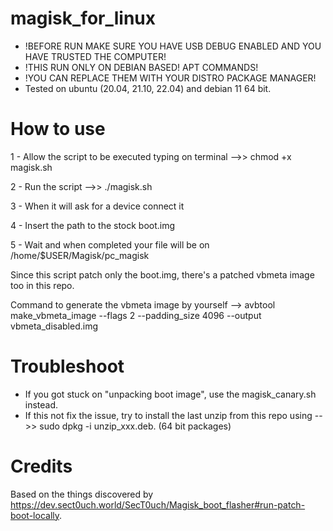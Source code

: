# magisk_for_linux

- !BEFORE RUN MAKE SURE YOU HAVE USB DEBUG ENABLED AND YOU HAVE TRUSTED THE COMPUTER!
- !THIS RUN ONLY ON DEBIAN BASED! APT COMMANDS!
- !YOU CAN REPLACE THEM WITH YOUR DISTRO PACKAGE MANAGER!
- Tested on ubuntu (20.04, 21.10, 22.04) and debian 11 64 bit.

# How to use

1 - Allow the script to be executed typing on terminal -->> chmod +x magisk.sh

2 - Run the script  -->> ./magisk.sh

3 - When it will ask for a device connect it

4 - Insert the path to the stock boot.img

5 - Wait and when completed your file will be on /home/$USER/Magisk/pc_magisk

Since this script patch only the boot.img, there's a patched vbmeta image too in this repo. 

Command to generate the vbmeta image by yourself --> avbtool make_vbmeta_image --flags 2 --padding_size 4096 --output vbmeta_disabled.img

# Troubleshoot

  - If you got stuck on "unpacking boot image", use the magisk_canary.sh instead.
  - If this not fix the issue, try to install the last unzip from this repo using  -->> sudo dpkg -i unzip_xxx.deb. (64 bit packages)

# Credits 

Based on the things discovered by https://dev.sect0uch.world/SecT0uch/Magisk_boot_flasher#run-patch-boot-locally.
